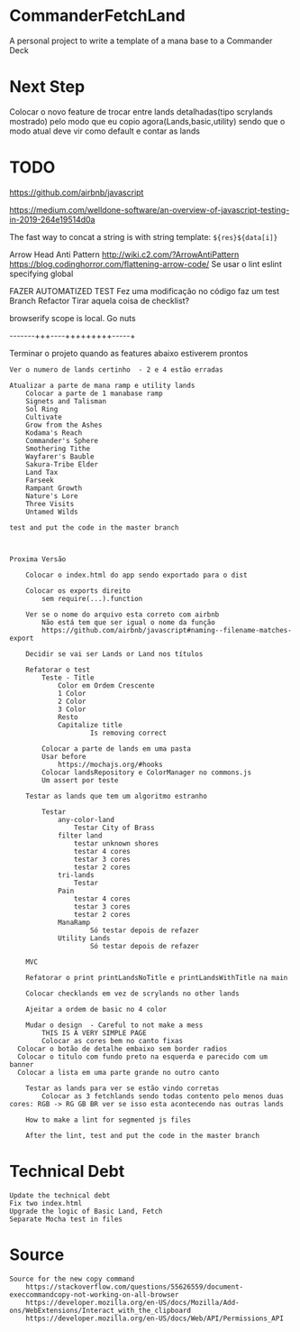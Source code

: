 # CommanderFetchLand
A personal project to write a template of a mana base to a Commander Deck

# Next Step
Colocar o novo feature de trocar entre lands detalhadas(tipo scrylands mostrado) pelo modo que eu copio agora(Lands,basic,utility) sendo que o modo atual deve vir como default e contar as lands

# TODO

https://github.com/airbnb/javascript

https://medium.com/welldone-software/an-overview-of-javascript-testing-in-2019-264e19514d0a

The fast way to concat a string is with string template: `${res}${data[i]}`

Arrow Head Anti Pattern
	http://wiki.c2.com/?ArrowAntiPattern
	https://blog.codinghorror.com/flattening-arrow-code/
Se usar o lint
	eslint specifying global

FAZER AUTOMATIZED TEST
       Fez uma modificação no código faz um test
       Branch Refactor
       Tirar aquela coisa de checklist?

browserify scope is local. Go nuts

-------+++----+++++++++-----+

Terminar o projeto quando as features abaixo estiverem prontos

	Ver o numero de lands certinho 	- 2 e 4 estão erradas				

	Atualizar a parte de mana ramp e utility lands
		Colocar a parte de 1 manabase ramp
		Signets and Talisman
		Sol Ring
		Cultivate
		Grow from the Ashes
		Kodama's Reach
		Commander's Sphere
		Smothering Tithe
		Wayfarer's Bauble
		Sakura-Tribe Elder
		Land Tax
		Farseek
		Rampant Growth
		Nature's Lore
		Three Visits
		Untamed Wilds

	test and put the code in the master branch



	Proxima Versão 	

		Colocar o index.html do app sendo exportado para o dist

		Colocar os exports direito
			sem require(...).function

		Ver se o nome do arquivo esta correto com airbnb
			Não está tem que ser igual o nome da função
			https://github.com/airbnb/javascript#naming--filename-matches-export

		Decidir se vai ser Lands or Land nos títulos

		Refatorar o test
			Teste - Title
				Color em Ordem Crescente
				1 Color
				2 Color
				3 Color
				Resto
				Capitalize title
						Is removing correct

			Colocar a parte de lands em uma pasta
			Usar before
				https://mochajs.org/#hooks
			Colocar landsRepository e ColorManager no commons.js
			Um assert por teste

		Testar as lands que tem um algoritmo estranho

			Testar
				any-color-land
					Testar City of Brass
				filter land
					testar unknown shores
					testar 4 cores
					testar 3 cores
					testar 2 cores
				tri-lands
					Testar
				Pain
					testar 4 cores
					testar 3 cores
					testar 2 cores
				ManaRamp
						Só testar depois de refazer
				Utility Lands
						Só testar depois de refazer

		MVC

		Refatorar o print printLandsNoTitle e printLandsWithTitle na main

		Colocar checklands em vez de scrylands no other lands

		Ajeitar a ordem de basic no 4 color

		Mudar o design	- Careful to not make a mess
			THIS IS A VERY SIMPLE PAGE
			Colocar as cores bem no canto fixas
      Colocar o botão de detalhe embaixo sem border radios
      Colocar o titulo com fundo preto na esquerda e parecido com um banner
      Colocar a lista em uma parte grande no outro canto

		Testar as lands para ver se estão vindo corretas
			Colocar as 3 fetchlands sendo todas contento pelo menos duas cores: RGB -> RG GB BR ver se isso esta acontecendo nas outras lands

		How to make a lint for segmented js files

		After the lint, test and put the code in the master branch

# Technical Debt
	Update the technical debt
	Fix two index.html
	Upgrade the logic of Basic Land, Fetch
	Separate Mocha test in files

# Source
	Source for the new copy command
		https://stackoverflow.com/questions/55626559/document-execcommandcopy-not-working-on-all-browser
		https://developer.mozilla.org/en-US/docs/Mozilla/Add-ons/WebExtensions/Interact_with_the_clipboard
		https://developer.mozilla.org/en-US/docs/Web/API/Permissions_API
